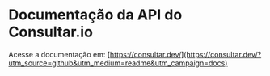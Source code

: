 # Documentação da API do Consultar.io

Acesse a documentação em: [https://consultar.dev/](https://consultar.dev/?utm_source=github&utm_medium=readme&utm_campaign=docs)
